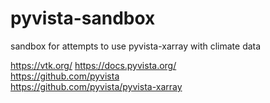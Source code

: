 # pyvista-sandbox
sandbox for attempts to use pyvista-xarray with climate data

https://vtk.org/
https://docs.pyvista.org/ <br>
https://github.com/pyvista <br>
https://github.com/pyvista/pyvista-xarray <br>
